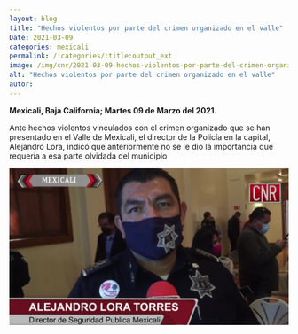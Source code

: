 ```yaml
---
layout: blog
title: "Hechos violentos por parte del crimen organizado en el valle"
Date: 2021-03-09
categories: mexicali
permalink: /:categories/:title:output_ext
image: /img/cnr/2021-03-09-hechos-violentos-por-parte-del-crimen-organizado.jpg
alt: "Hechos violentos por parte del crimen organizado en el valle"
autor:
---
```


**Mexicali, Baja California; Martes 09 de Marzo del 2021.** 

Ante hechos violentos vinculados con el crimen organizado que se han presentado en el Valle de Mexicali, el director de la Policía en la capital, Alejandro Lora, indicó que anteriormente no se le dio la importancia que requería a esa parte olvidada del municipio

<div id="carouselExampleSlidesOnly" class="carousel slide" data-ride="carousel">
  <div class="carousel-inner">
    <div class="carousel-item active">
       <img class="d-block w-100" src="/img/cnr/2021-03-09-hechos-violentos-por-parte-del-crimen-organizado.jpg" loading="lazy"  alt="Hechos violentos por parte del crimen organizado en el valle">
    </div>
  </div>
</div>